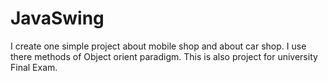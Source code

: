 # JavaSwing
I create one simple project about mobile shop and about car shop.
I use there methods of Object orient paradigm.
This is also project for university Final Exam.
